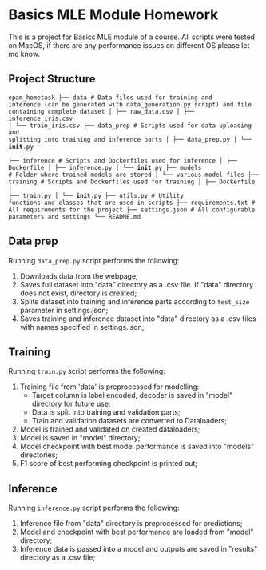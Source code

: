 # Basics MLE Module Homework
This is a project for Basics MLE module of a course. All scripts were tested on MacOS, if there are any performance issues on different OS please let me know.
## Project Structure

<code>epam_hometask
├── data                      # Data files used for training and inference (can be generated with data_generation.py script) and file containing complete dataset
│   ├── raw_data.csv
│   ├── inference_iris.csv
│   └── train_iris.csv
├── data_prep                # Scripts used for data uploading and splitting into training and inference parts
│   ├── data_prep.py
│   └── __init__.py           
├── inference                 # Scripts and Dockerfiles used for inference
│   ├── Dockerfile
│   ├── inference.py
│   └── __init__.py
├── models                    # Folder where trained models are stored
│   └── various model files
├── training                  # Scripts and Dockerfiles used for training
│   ├── Dockerfile
│   ├── train.py
│   └── __init__.py
├── utils.py                  # Utility functions and classes that are used in scripts
├── requirements.txt          # All requirements for the project
├── settings.json             # All configurable parameters and settings
└── README.md
</code>

## Data prep
Running <code>data_prep.py</code> script performs the following:  
1. Downloads data from the webpage;
2. Saves full dataset into "data" directory as a .csv file. If "data" directory does not exist, directory is created;
3. Splits dataset into training and inference parts according to <code>test_size</code> parameter in settings.json;
4. Saves training and inference dataset into "data" directory as a .csv files with names specified in settings.json;

## Training
Running <code>train.py</code> script performs the following:  
1. Training file from 'data' is preprocessed for modelling:
    <ul>
     <li> Target column is label encoded, decoder is saved in "model" directory for future use;</li>
     <li> Data is split into training and validation parts;</li>
     <li> Train and validation datasets are converted to Dataloaders;</li>
    </ul>
2. Model is trained and validated on created dataloaders;
3. Model is saved in "model" directory;
4. Model checkpoint with best model performance is saved into "models" directories;
5. F1 score of best performing checkpoint is printed out;

## Inference
Running <code>inference.py</code> script performs the following:  
1. Inference file from "data" directory is preprocessed for predictions;
2. Model and checkpoint with best performance are loaded from "model" directory;
3. Inference data is passed into a model and outputs are saved in "results" directory as a .csv file;
